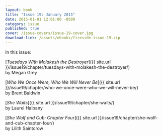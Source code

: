 ```yaml
---
layout: book
title: "Issue 19: January 2015"
date: 2015-01-01 12:01:00 -0500
category: issue
published: true
cover: /issue-covers/issue-19-cover.jpg
download-link: /assets/ebooks/fireside-issue-19.zip
---
```


In this issue:

[_Tuesdays With Molakesh the Destroyer_]({{ site.url }}/issue19/chapter/tuesdays-with-molakesh-the-destroyer/)<br/>
by Megan Grey

[_Who We Once Were, Who We Will Never Be_]({{ site.url }}/issue19/chapter/who-we-once-were-who-we-will-never-be/)<br/>
by Brent Baldwin

[_She Waits_]({{ site.url }}/issue19/chapter/she-waits/)<br/>
by Laurel Halbany

[_She Wolf and Cub: Chapter Four_]({{ site.url }}/issue19/chapter/she-wolf-and-cub-chapter-four/)<br/>
by Lilith Saintcrow
